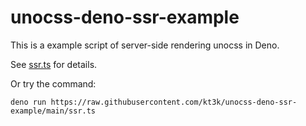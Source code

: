# unocss-deno-ssr-example

This is a example script of server-side rendering unocss in Deno.

See [ssr.ts](./ssr.ts) for details.

Or try the command:
```
deno run https://raw.githubusercontent.com/kt3k/unocss-deno-ssr-example/main/ssr.ts
```
